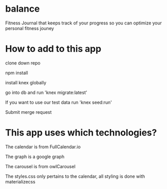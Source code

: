 # balance
<p>Fitness Journal that keeps track of your progress so you can optimize your personal fitness jouney</p>

# How to add to this app
<p>clone down repo</p>
<p>npm install</p>
<p>install knex globally</p>
<p>go into db and run 'knex migrate:latest'</p>
<p>If you want to use our test data run 'knex seed:run'</p>
<p>Submit merge request</p>

# This app uses which technologies?
<p>The calendar is from FullCalendar.io</p>
<p>The graph is a google graph</p>
<p>The carousel is from owlCarousel</p>
<p>The styles.css only pertains to the calendar, all styling is done with materializecss</p>


